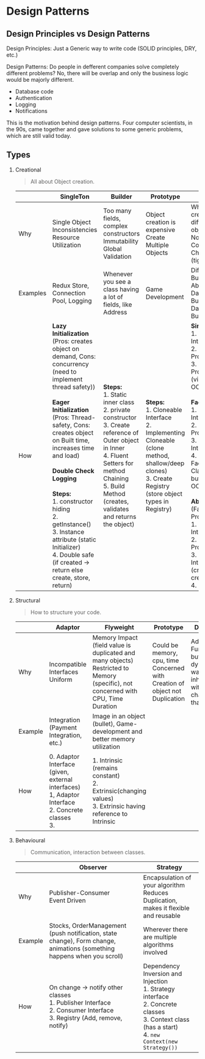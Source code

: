 # Design Patterns

## Design Principles vs Design Patterns

Design Principles: Just a Generic way to write code (SOLID principles, DRY, etc.)

Design Patterns: Do people in defferent companies solve completely different problems? No, there will be overlap and only the business logic would be majorly different.

- Database code
- Authentication
- Logging
- Notifications

This is the motivation behind design patterns. Four computer scientists, in the 90s, came together and gave solutions to some generic problems, which are still valid today.

## Types

1. Creational

   > All about Object creation.

    |          | SingleTon                                                                                                                                                                                                                                                                                                                                                                                                                                                | Builder                                                                                                                                                                                                                    | Prototype                                                                                                                                                       | Factory                                                                                                                                                                                                                                                                                                                                                                                                                                                         |
    |----------|----------------------------------------------------------------------------------------------------------------------------------------------------------------------------------------------------------------------------------------------------------------------------------------------------------------------------------------------------------------------------------------------------------------------------------------------------------|----------------------------------------------------------------------------------------------------------------------------------------------------------------------------------------------------------------------------|-----------------------------------------------------------------------------------------------------------------------------------------------------------------|-----------------------------------------------------------------------------------------------------------------------------------------------------------------------------------------------------------------------------------------------------------------------------------------------------------------------------------------------------------------------------------------------------------------------------------------------------------------|
    | Why      | Single Object<br> Inconsistencies<br> Resource Utilization                                                                                                                                                                                                                                                                                                                                                                                               | Too many fields, complex constructors<br> Immutability<br> Global Validation                                                                                                                                               | Object creation is expensive<br> Create Multiple Objects                                                                                                        | When you want to create multiple different type of objects<br> Not using Constructor of Child classes (tight-coupling)                                                                                                                                                                                                                                                                                                                                          |
    | Examples | Redux Store, Connection Pool, Logging                                                                                                                                                                                                                                                                                                                                                                                                                    | Whenever you see a class having a lot of fields, like Address                                                                                                                                                              | Game Development                                                                                                                                                | Different types of Buttons/Databases<br> Abstract - Dark/Light Buttons, Dark/Light Radio Button                                                                                                                                                                                                                                                                                                                                                                 |
    | How      | **Lazy Initialization** (Pros: creates object on demand, Cons: concurrency (need to implement thread safety))<br><br> **Eager Initialization** (Pros: Thread-safety, Cons: creates object on Built time, increases time and load)<br><br> **Double Check Logging**<br><br> **Steps:**<br> 1. constructor hiding<br> 2. getInstance()<br> 3. Instance attribute (static Initializer)<br> 4. Double safe (if created -> return else create, store, return) | **Steps:**<br> 1. Static inner class<br> 2. private constructor<br> 3. Create reference of Outer object in Inner<br> 4. Fluent Setters for method Chaining<br> 5. Build Method (creates, validates and returns the object) | **Steps:**<br> 1. Cloneable Interface<br> 2. Implementing Cloneable (clone method, shallow/deep clones)<br> 3. Create Registry (store object types in Registry) | **Simple**<br> 1. Product Interface<br> 2. Concrete Products<br> 3. Switch Case for Product Type (violates SRP, OCP)<br><br> **Factory Method**<br> 1. Product Interface<br> 2. Concrete Products<br> 3. Factory Interface<br> 4. Concrete Factories<br> Class Explosion but solves SRP, OCP<br><br>**Abstract Factory** (Family of Products)<br> 1. Product Interface<br> 2. Concrete Products<br> 3. Factory Interface (createButton(), createRadio())<br> 4. |

2. Structural

   > How to structure your code.

    |         | Adaptor                                                                                                   | Flyweight                                                                                                                             | Prototype                                                                        | Decorator                                                                               | Facade                                                           |
    |---------|-----------------------------------------------------------------------------------------------------------|---------------------------------------------------------------------------------------------------------------------------------------|----------------------------------------------------------------------------------|-----------------------------------------------------------------------------------------|------------------------------------------------------------------|
    | Why     | Incompatible Interfaces<br> Uniform                                                                       | Memory Impact (field value is duplicated and many objects)<br> Restricted to Memory (specific), not concerned with CPU, Time Duration | Could be memory, cpu, time<br> Concerned with Creation of object not Duplication | Add Functionality but in a dynamic way without inheritance, without changing that class | When we have a lot of complex code, we just extract it to facade |
    | Example | Integration (Payment Integration, etc.)                                                                   | Image in an object (bullet), Game-development and better memory utilization                                                           |                                                                                  |                                                                                         |                                                                  |
    | How     | 0. Adaptor Interface (given, external interfaces)<br> 1, Adaptor Interface<br> 2. Concrete classes<br> 3. | 1. Intrinsic (remains constant)<br> 2. Extrinsic(changing values)<br> 3. Extrinsic having reference to Intrinsic                      |                                                                                  |                                                                                         |                                                                  |

3. Behavioural

   > Communication, interaction between classes.

    |         | Observer                                                                                                                     | Strategy                                                                                                                                                         |
    |---------|------------------------------------------------------------------------------------------------------------------------------|------------------------------------------------------------------------------------------------------------------------------------------------------------------|
    | Why     | Publisher-Consumer<br> Event Driven                                                                                          | Encapsulation of your algorithm<br> Reduces Duplication, makes it flexible and reusable                                                                          |
    | Example | Stocks, OrderManagement (push notification, state change), Form change, animations (something happens when you scroll)       | Wherever there are multiple algorithms involved                                                                                                                  |
    | How     | On change -> notify other classes<br> 1. Publisher Interface<br> 2. Consumer Interface<br> 3. Registry (Add, remove, notify) | Dependency Inversion and Injection<br> 1. Strategy interface<br> 2. Concrete classes<br> 3. Context class (has a start)<br> 4. ```new Context(new Strategy())``` |

